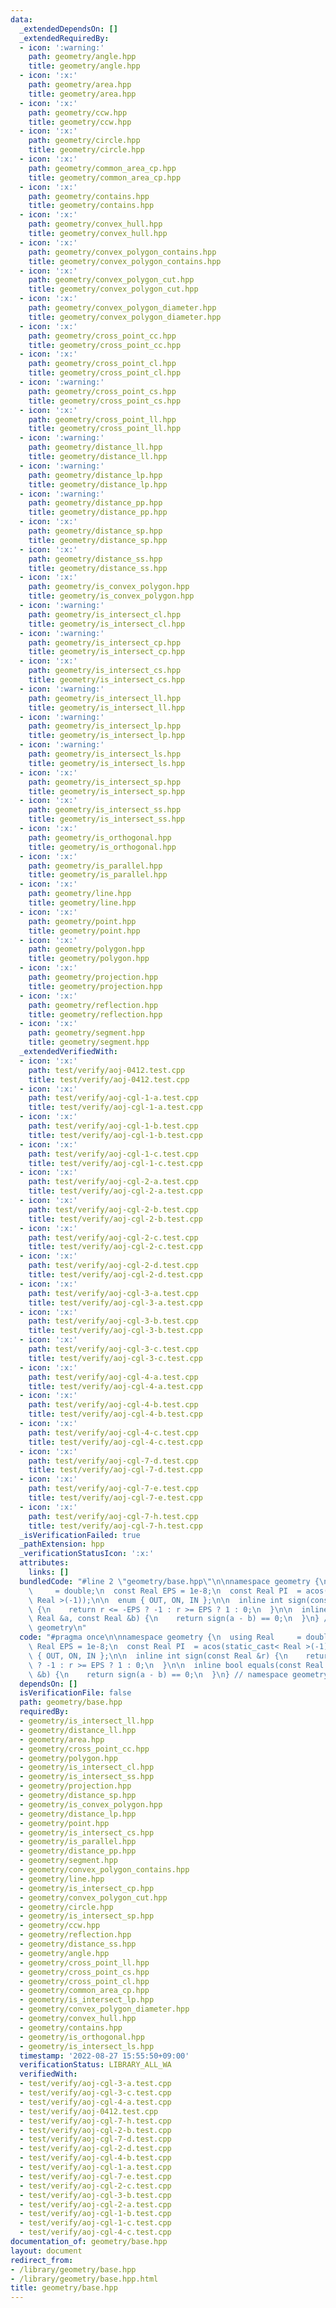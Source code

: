 ```yaml
---
data:
  _extendedDependsOn: []
  _extendedRequiredBy:
  - icon: ':warning:'
    path: geometry/angle.hpp
    title: geometry/angle.hpp
  - icon: ':x:'
    path: geometry/area.hpp
    title: geometry/area.hpp
  - icon: ':x:'
    path: geometry/ccw.hpp
    title: geometry/ccw.hpp
  - icon: ':x:'
    path: geometry/circle.hpp
    title: geometry/circle.hpp
  - icon: ':x:'
    path: geometry/common_area_cp.hpp
    title: geometry/common_area_cp.hpp
  - icon: ':x:'
    path: geometry/contains.hpp
    title: geometry/contains.hpp
  - icon: ':x:'
    path: geometry/convex_hull.hpp
    title: geometry/convex_hull.hpp
  - icon: ':x:'
    path: geometry/convex_polygon_contains.hpp
    title: geometry/convex_polygon_contains.hpp
  - icon: ':x:'
    path: geometry/convex_polygon_cut.hpp
    title: geometry/convex_polygon_cut.hpp
  - icon: ':x:'
    path: geometry/convex_polygon_diameter.hpp
    title: geometry/convex_polygon_diameter.hpp
  - icon: ':x:'
    path: geometry/cross_point_cc.hpp
    title: geometry/cross_point_cc.hpp
  - icon: ':x:'
    path: geometry/cross_point_cl.hpp
    title: geometry/cross_point_cl.hpp
  - icon: ':warning:'
    path: geometry/cross_point_cs.hpp
    title: geometry/cross_point_cs.hpp
  - icon: ':x:'
    path: geometry/cross_point_ll.hpp
    title: geometry/cross_point_ll.hpp
  - icon: ':warning:'
    path: geometry/distance_ll.hpp
    title: geometry/distance_ll.hpp
  - icon: ':warning:'
    path: geometry/distance_lp.hpp
    title: geometry/distance_lp.hpp
  - icon: ':warning:'
    path: geometry/distance_pp.hpp
    title: geometry/distance_pp.hpp
  - icon: ':x:'
    path: geometry/distance_sp.hpp
    title: geometry/distance_sp.hpp
  - icon: ':x:'
    path: geometry/distance_ss.hpp
    title: geometry/distance_ss.hpp
  - icon: ':x:'
    path: geometry/is_convex_polygon.hpp
    title: geometry/is_convex_polygon.hpp
  - icon: ':warning:'
    path: geometry/is_intersect_cl.hpp
    title: geometry/is_intersect_cl.hpp
  - icon: ':warning:'
    path: geometry/is_intersect_cp.hpp
    title: geometry/is_intersect_cp.hpp
  - icon: ':x:'
    path: geometry/is_intersect_cs.hpp
    title: geometry/is_intersect_cs.hpp
  - icon: ':warning:'
    path: geometry/is_intersect_ll.hpp
    title: geometry/is_intersect_ll.hpp
  - icon: ':warning:'
    path: geometry/is_intersect_lp.hpp
    title: geometry/is_intersect_lp.hpp
  - icon: ':warning:'
    path: geometry/is_intersect_ls.hpp
    title: geometry/is_intersect_ls.hpp
  - icon: ':x:'
    path: geometry/is_intersect_sp.hpp
    title: geometry/is_intersect_sp.hpp
  - icon: ':x:'
    path: geometry/is_intersect_ss.hpp
    title: geometry/is_intersect_ss.hpp
  - icon: ':x:'
    path: geometry/is_orthogonal.hpp
    title: geometry/is_orthogonal.hpp
  - icon: ':x:'
    path: geometry/is_parallel.hpp
    title: geometry/is_parallel.hpp
  - icon: ':x:'
    path: geometry/line.hpp
    title: geometry/line.hpp
  - icon: ':x:'
    path: geometry/point.hpp
    title: geometry/point.hpp
  - icon: ':x:'
    path: geometry/polygon.hpp
    title: geometry/polygon.hpp
  - icon: ':x:'
    path: geometry/projection.hpp
    title: geometry/projection.hpp
  - icon: ':x:'
    path: geometry/reflection.hpp
    title: geometry/reflection.hpp
  - icon: ':x:'
    path: geometry/segment.hpp
    title: geometry/segment.hpp
  _extendedVerifiedWith:
  - icon: ':x:'
    path: test/verify/aoj-0412.test.cpp
    title: test/verify/aoj-0412.test.cpp
  - icon: ':x:'
    path: test/verify/aoj-cgl-1-a.test.cpp
    title: test/verify/aoj-cgl-1-a.test.cpp
  - icon: ':x:'
    path: test/verify/aoj-cgl-1-b.test.cpp
    title: test/verify/aoj-cgl-1-b.test.cpp
  - icon: ':x:'
    path: test/verify/aoj-cgl-1-c.test.cpp
    title: test/verify/aoj-cgl-1-c.test.cpp
  - icon: ':x:'
    path: test/verify/aoj-cgl-2-a.test.cpp
    title: test/verify/aoj-cgl-2-a.test.cpp
  - icon: ':x:'
    path: test/verify/aoj-cgl-2-b.test.cpp
    title: test/verify/aoj-cgl-2-b.test.cpp
  - icon: ':x:'
    path: test/verify/aoj-cgl-2-c.test.cpp
    title: test/verify/aoj-cgl-2-c.test.cpp
  - icon: ':x:'
    path: test/verify/aoj-cgl-2-d.test.cpp
    title: test/verify/aoj-cgl-2-d.test.cpp
  - icon: ':x:'
    path: test/verify/aoj-cgl-3-a.test.cpp
    title: test/verify/aoj-cgl-3-a.test.cpp
  - icon: ':x:'
    path: test/verify/aoj-cgl-3-b.test.cpp
    title: test/verify/aoj-cgl-3-b.test.cpp
  - icon: ':x:'
    path: test/verify/aoj-cgl-3-c.test.cpp
    title: test/verify/aoj-cgl-3-c.test.cpp
  - icon: ':x:'
    path: test/verify/aoj-cgl-4-a.test.cpp
    title: test/verify/aoj-cgl-4-a.test.cpp
  - icon: ':x:'
    path: test/verify/aoj-cgl-4-b.test.cpp
    title: test/verify/aoj-cgl-4-b.test.cpp
  - icon: ':x:'
    path: test/verify/aoj-cgl-4-c.test.cpp
    title: test/verify/aoj-cgl-4-c.test.cpp
  - icon: ':x:'
    path: test/verify/aoj-cgl-7-d.test.cpp
    title: test/verify/aoj-cgl-7-d.test.cpp
  - icon: ':x:'
    path: test/verify/aoj-cgl-7-e.test.cpp
    title: test/verify/aoj-cgl-7-e.test.cpp
  - icon: ':x:'
    path: test/verify/aoj-cgl-7-h.test.cpp
    title: test/verify/aoj-cgl-7-h.test.cpp
  _isVerificationFailed: true
  _pathExtension: hpp
  _verificationStatusIcon: ':x:'
  attributes:
    links: []
  bundledCode: "#line 2 \"geometry/base.hpp\"\n\nnamespace geometry {\n  using Real\
    \     = double;\n  const Real EPS = 1e-8;\n  const Real PI  = acos(static_cast<\
    \ Real >(-1));\n\n  enum { OUT, ON, IN };\n\n  inline int sign(const Real &r)\
    \ {\n    return r <= -EPS ? -1 : r >= EPS ? 1 : 0;\n  }\n\n  inline bool equals(const\
    \ Real &a, const Real &b) {\n    return sign(a - b) == 0;\n  }\n} // namespace\
    \ geometry\n"
  code: "#pragma once\n\nnamespace geometry {\n  using Real     = double;\n  const\
    \ Real EPS = 1e-8;\n  const Real PI  = acos(static_cast< Real >(-1));\n\n  enum\
    \ { OUT, ON, IN };\n\n  inline int sign(const Real &r) {\n    return r <= -EPS\
    \ ? -1 : r >= EPS ? 1 : 0;\n  }\n\n  inline bool equals(const Real &a, const Real\
    \ &b) {\n    return sign(a - b) == 0;\n  }\n} // namespace geometry\n"
  dependsOn: []
  isVerificationFile: false
  path: geometry/base.hpp
  requiredBy:
  - geometry/is_intersect_ll.hpp
  - geometry/distance_ll.hpp
  - geometry/area.hpp
  - geometry/cross_point_cc.hpp
  - geometry/polygon.hpp
  - geometry/is_intersect_cl.hpp
  - geometry/is_intersect_ss.hpp
  - geometry/projection.hpp
  - geometry/distance_sp.hpp
  - geometry/is_convex_polygon.hpp
  - geometry/distance_lp.hpp
  - geometry/point.hpp
  - geometry/is_intersect_cs.hpp
  - geometry/is_parallel.hpp
  - geometry/distance_pp.hpp
  - geometry/segment.hpp
  - geometry/convex_polygon_contains.hpp
  - geometry/line.hpp
  - geometry/is_intersect_cp.hpp
  - geometry/convex_polygon_cut.hpp
  - geometry/circle.hpp
  - geometry/is_intersect_sp.hpp
  - geometry/ccw.hpp
  - geometry/reflection.hpp
  - geometry/distance_ss.hpp
  - geometry/angle.hpp
  - geometry/cross_point_ll.hpp
  - geometry/cross_point_cs.hpp
  - geometry/cross_point_cl.hpp
  - geometry/common_area_cp.hpp
  - geometry/is_intersect_lp.hpp
  - geometry/convex_polygon_diameter.hpp
  - geometry/convex_hull.hpp
  - geometry/contains.hpp
  - geometry/is_orthogonal.hpp
  - geometry/is_intersect_ls.hpp
  timestamp: '2022-08-27 15:55:50+09:00'
  verificationStatus: LIBRARY_ALL_WA
  verifiedWith:
  - test/verify/aoj-cgl-3-a.test.cpp
  - test/verify/aoj-cgl-3-c.test.cpp
  - test/verify/aoj-cgl-4-a.test.cpp
  - test/verify/aoj-0412.test.cpp
  - test/verify/aoj-cgl-7-h.test.cpp
  - test/verify/aoj-cgl-2-b.test.cpp
  - test/verify/aoj-cgl-7-d.test.cpp
  - test/verify/aoj-cgl-2-d.test.cpp
  - test/verify/aoj-cgl-4-b.test.cpp
  - test/verify/aoj-cgl-1-a.test.cpp
  - test/verify/aoj-cgl-7-e.test.cpp
  - test/verify/aoj-cgl-2-c.test.cpp
  - test/verify/aoj-cgl-3-b.test.cpp
  - test/verify/aoj-cgl-2-a.test.cpp
  - test/verify/aoj-cgl-1-b.test.cpp
  - test/verify/aoj-cgl-1-c.test.cpp
  - test/verify/aoj-cgl-4-c.test.cpp
documentation_of: geometry/base.hpp
layout: document
redirect_from:
- /library/geometry/base.hpp
- /library/geometry/base.hpp.html
title: geometry/base.hpp
---
```

